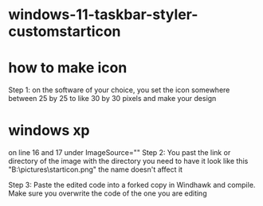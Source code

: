 # windows-11-taskbar-styler-customstarticon

# how to make icon 

Step 1: on the software of your choice, you set the icon somewhere between 25 by 25 to like 30 by 30 pixels and make your design 

# windows xp

on line 16 and 17 under ImageSource=\"\"
Step 2: You past the link or directory of the image with the directory you need to have it look like this \"B:\\pictures\\starticon.png\" the name doesn't affect it

Step 3: Paste the edited code into a forked copy in Windhawk and compile. Make sure you overwrite the code of the one you are editing

